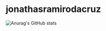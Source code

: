 # jonathasramirodacruz
![Anurag's GitHub stats](https://github-readme-stats.vercel.app/api?username=jonathasramirdacruz&show_icons=true&theme=radical)

